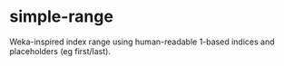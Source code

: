 # simple-range
Weka-inspired index range using human-readable 1-based indices and placeholders (eg first/last).
